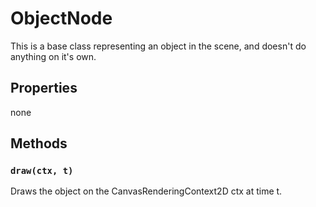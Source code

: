 # ObjectNode
This is a base class representing an object in the scene, and doesn't do anything on it's own.

## Properties
none

## Methods
### `draw(ctx, t)`
Draws the object on the CanvasRenderingContext2D ctx at time t.